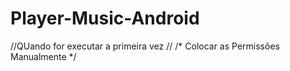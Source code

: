 # Player-Music-Android

//QUando for executar a primeira vez //
/* Colocar as Permissões Manualmente */
